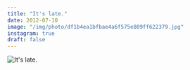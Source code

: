 ```yaml
---
title: "It's late."
date: 2012-07-10
image: "/img/photo/df1b4ea1bfbae4a6f575e809ff622379.jpg"
instagram: true
draft: false
---
```


![It's late.](/img/photo/df1b4ea1bfbae4a6f575e809ff622379.jpg)
